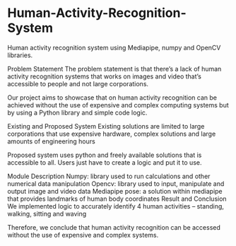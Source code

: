 # Human-Activity-Recognition-System
Human activity recognition system using Mediapipe, numpy and OpenCV libraries.



Problem Statement 
The problem statement is that there’s a lack of human activity recognition systems that works on images and video that’s accessible to people and not large corporations. 

Our project aims to showcase that on human activity recognition can be achieved without the use of expensive and complex computing systems but by using a Python library and simple code logic.

Existing and Proposed System 
Existing solutions are limited to large corporations that use expensive hardware, complex solutions and large amounts of engineering hours

Proposed system uses python and freely available solutions that is accessible to all. Users just have to create a logic and put it to use.


Module Description 
Numpy: library used to run calculations and other numerical data manipulation
Opencv: library used to input, manipulate and output  image and video data
Mediapipe pose: a solution within mediapipe that provides landmarks of human body coordinates 
Result and Conclusion
We implemented logic to accurately identify 4 human activities – standing, walking, sitting and waving

Therefore, we conclude that human activity recognition can be accessed without the use of expensive and complex systems.
